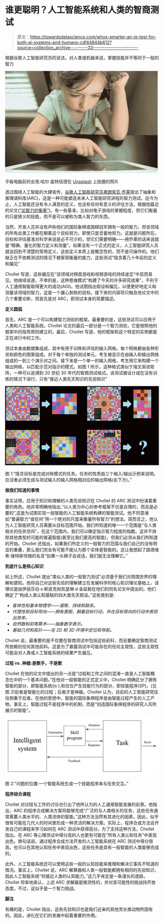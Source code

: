 # 谁更聪明？人工智能系统和人类的智商测试

> 原文：<https://towardsdatascience.com/whos-smarter-an-iq-test-for-both-ai-systems-and-humans-cdf44844b612?source=collection_archive---------33----------------------->

根据谷歌人工智能研究员的说法，对人类或机器来说，掌握技能并不等同于一般的智力

![](img/46db84e300f254e10a832f29033fef4d.png)

平板电脑前的女孩:哈尔·盖特伍德在 [Unsplash](https://unsplash.com/s/photos/iq-test?utm_source=unsplash&utm_medium=referral&utm_content=creditCopyText) 上拍摄的照片

透过围绕人工智能的大肆宣传，[谷歌人工智能研究员弗朗索瓦·乔莱](https://medium.com/u/7462d2319de7?source=post_page-----cdf44844b612--------------------------------)提出了抽象和推理语料库(ARC)，这是一种可能塑造未来人工智能研究进程的智力测试。迄今为止，人工智能还没有令人满意的定义，也没有任何有意义的评估方法，根据他最近的论文([“论智力的衡量”](https://arxiv.org/pdf/1911.01547.pdf))。有一些基准，比如对电子游戏的掌握程度，但它们衡量的只是狭义的技能，而不是可以被称为类人智力的东西。

当然，开发人员并没有声称他们的国际象棋或围棋冠军拥有一般的智力，但该领域的所有此类工作都在朝着这个目标努力，即使只是含蓄地努力。这就是问题所在。目标和评估基准对科学来说是必不可少的，但它们需要明确——用乔莱的话来说就是“精确、量化的智力定义和测量”。如果没有一个正式的定义，人工智能研究人员就会回到不清楚的常用定义，这些定义本质上是概念性的，而不是可操作的。他们缺乏在不依赖测试的情况下被客观衡量的能力，这些测试“隐含着几十年前的定义和偏见”

Chollet 写道，这些偏见在“该领域对棋盘游戏和视频游戏的持续迷恋”中显而易见。他继续说道，不幸的是，这种思维模式“构建了今天的许多研究成果”，不利于人工通用智能取得更大的成功(AGI)。他试图指出假设和偏见，以便更好地定义和测量该领域的智力，这是一个雄心勃勃的目标。接下来的内容将只触及他论文中的几个重要论断，但首先是对 ARC，即测试本身的简要描述。

**定义圆弧**

首先，ARC 是一个可以构建智力测验的框架。最重要的是，这些测试可以应用于人类和人工智能系统。Chollet 论文的最后一部分是一个智力测验，它是按照他的框架中的指导原则建立的。最后，Chollet 写道，他的框架和这个特定的实例都是正在进行中的工作。

测试本身由数据集组成，其中有用于训练和评估的输入网格。每个网格都由各种形状和颜色的图案组成。对于每个单独的测试单元，考生被显示在由输入和输出网格组成的一到三个演示对之间。接下来是一个单一的输入网格，考生用它来构建一个输出网格，以匹配示范对指示的模式。如图 1 所示，这种格式类似于瑞文渐进矩阵，一种可以追溯到 20 世纪 30 年代的智商测试格式。该测试被设计成在没有训练的情况下进行，只有“接近人类先天知识的先验知识”

![](img/ba0262a15ccf6f9b982209a5f5e5abb7.png)

图 1:“隐含目标是完成对称模式的任务。任务的性质由三个输入/输出示例来说明。应试者必须生成与测试输入的输入网格相对应的输出网格(右下方)。”

**做我们知道的事情**

事实证明，应用于知识和理解的人类先验知识在 Chollet 的 ARC 测试中扮演着重要的角色。他非常明确地指出,“以人类为中心的参考框架不仅是合理的，而且是必要的”,这是为试图实现一般智能的人工智能系统构建的智能测试。他不同意诸如“普遍智力”或任何“用一个绝对的尺度来衡量所有智力”的想法。简而言之，他认为人工智能研究人员需要从目标范围开始。我们所知道的唯一一个范围是“与人类相关的任务空间”，在这个范围内，我们可以确定指示智力程度的指数。这并不排除其他类型的可能的普遍智能(甚至比我们更高的智能)，但我们必须从我们所知道的开始。Chollet 还指出，如果我们所定义的一般智力的范围与我们自己的没有明显的重叠，那么我们完全有可能不能认为那个实体是智能的。这让我想起了路德维希·维特斯坦根的名言“如果一头狮子会说话，我们就无法理解它。”

**到底什么是核心知识**

如上所述，Chollet 提出“类似人类的一般智力测试”必须基于我们对周围世界的理解和感知。他将自己对这些先验的理解建立在发展科学的核心知识理论基础上，该理论是由伊丽莎白·s·斯皮克和凯瑟琳·d·金兹勒在他们的同名论文中提出的。他们确定了“构成人类认知基础的四大类先天假设。”这些类别是:

*   *客体性和基本物理学——凝聚、持续和联系。*
*   *代理性和目标导向——拥有意图，朝着目标行动，并在目标导向的行动中表现出效率。*
*   *自然数和初等算术——抽象数字表示。*
*   *基础几何和拓扑——在 2D 和 3D 环境中定位和导航。*

Chollet 说，最重要的是不仅要在智商测试中包括这些前科，而且要确定智商测试所依赖的任何其他前科。这是为了暴露测试中可能存在的任何主观性，这些主观性可能会对人类或人工智能系统的结果产生偏见。

**过程 vs .神器:是歌手，不是歌**

Chollet 在他的论文中提出的另一点是“过程和工件之间的混淆一直是人工智能概念化中的一个基本问题。”在他对一般智能的正式定义中，Chollet 明确区分了拥有智能的部分，即智能系统(is ),和仅仅产生技能行为的部分，即技能程序(SP)。(见图 2)前者是智能化的过程；后者才是神器。Chollet 认为，目前的人工智能研究往往侧重于后者。在他的思想中，智能的国际象棋程序是由智能过程产生的人工产物，事实上，智能过程不是程序中的机制，而是“创造国际象棋程序的研究人员所展示的智能”。

![](img/4a64bdfbc0ec041a513ef212c5b279bd.png)

图 2:“问题的位置:一个智能系统生成一个技能程序来与任务交互。”

**程序综合课程**

Chollet 对过程与工件的讨论也引出了他所认为的人工通用智能发展的前景。他指出，ARC 的程序合成解决方案将能够完成“广泛的与人类相关的任务，这些任务通常需要人类水平的、人类流体的智能。”这种方法当然有其进化的因素，因此，似乎很有可能在几代人的时间里形成一种灵活的解决方案。实际上，程序合成方法会开发自己的课程来学习如何在 ARC 测试中获得高分。为了支持这种方法，Chollet 指出，在 ARC 等心理测试中得分高的人也更有可能在“所有人类认知任务”中表现出色。换句话说，通过程序合成方法开发的人工智能系统在 ARC 测试中得分很高，也可以在其他认知任务中表现出色，这些任务是具有一般智能的人类能够完成的。

此外，人工智能系统还可以使用这些一般的认知技能来推理和解决它事先不知道的情况。事实上，Chollet 说，ARC 解算器和人类一般智能都拥有相同的先验知识，因此人工智能系统“将接近人类的认知能力。”这几乎肯定是一条漫长的道路，Chollet 坦率地承认，上述 ARC 求解器是推测性的，并对其可能性的挑战持开放态度。不过，这似乎是一个智力挑战。

**脚注**

有趣的是，Chollet 指出，这些先验知识也是我们近亲的其他灵长类动物所固有的。因此，进化在它们的发展中起着重要的作用。